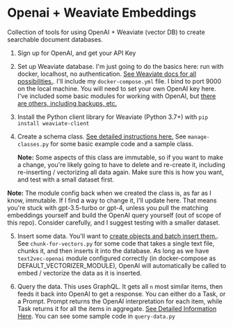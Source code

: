 # Openai + Weaviate Embeddings

Collection of tools for using OpenAI + Weaviate (vector DB) to create searchable document databases.

1) Sign up for OpenAI, and get your API Key

2) Set up Weaviate database. I'm just going to do the basics here: run with docker, localhost, no authentication. [See Weaviate docs for all possibilities.](https://weaviate.io/developers/weaviate/installation). I'll include my `docker-compose.yml` file. I bind to port 9000 on the local machine. You will need to set your own OpenAI key here. I've included some basic modules for working with OpenAI, but [there are others, including backups, etc.](https://weaviate.io/developers/weaviate/configuration/backups)

3) Install the Python client library for Weaviate (Python 3.7+) with `pip install weaviate-client`

4) Create a schema class. [See detailed instructions here.](https://weaviate.io/developers/weaviate/configuration/schema-configuration) See `manage-classes.py` for some basic example code and a sample class.
  
   **Note:** Some aspects of this class are immutable, so if you want to make a change, you're likely going to have to delete and re-create it, including re-inserting / vectorizing all data again. Make sure this is how you want, and test with a small dataset first.

  **Note:** The module config back when we created the class is, as far as I know, immutable. If I find a way to change it, I'll update here. That means you're stuck with gpt-3.5-turbo or gpt-4, unless you pull the matching embeddings yourself and build the OpenAI query yourself (out of scope of this repo). Consider carefully, and I suggest testing with a smaller dataset.

5) Insert some data. You'll want to [create objects and batch insert them.](https://weaviate.io/developers/weaviate/manage-data/import). See `chunk-for-vectors.py` for some code that takes a single text file, chunks it, and then inserts it into the database. As long as we have `text2vec-openai` module configured correctly (in docker-compose as DEFAULT_VECTORIZER_MODULE), OpenAI will automatically be called to embed / vectorize the data as it is inserted.

6) Query the data. This uses GraphQL. It gets all `n` most similar items, then feeds it back into OpenAI to get a response. You can either do a Task, or a Prompt. Prompt returns the OpenAI interpretation for each item, while Task returns it for all the items in aggregate. [See Detailed Information Here](https://weaviate.io/developers/weaviate/modules/reader-generator-modules/generative-openai). You can see some sample code in `query-data.py`
